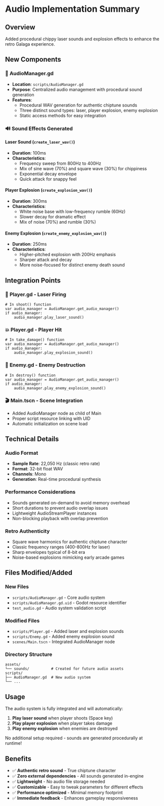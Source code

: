 # Audio Implementation Summary

## Overview
Added procedural chippy laser sounds and explosion effects to enhance the retro Galaga experience.

## New Components

### 🎵 **AudioManager.gd**
- **Location**: `scripts/AudioManager.gd`
- **Purpose**: Centralized audio management with procedural sound generation
- **Features**:
  - Procedural WAV generation for authentic chiptune sounds
  - Three distinct sound types: laser, player explosion, enemy explosion
  - Static access methods for easy integration

### 🔊 **Sound Effects Generated**

#### **Laser Sound** (`create_laser_wav()`)
- **Duration**: 100ms
- **Characteristics**: 
  - Frequency sweep from 800Hz to 400Hz
  - Mix of sine wave (70%) and square wave (30%) for chippiness
  - Exponential decay envelope
  - Quick attack for snappy feel

#### **Player Explosion** (`create_explosion_wav()`)
- **Duration**: 300ms
- **Characteristics**:
  - White noise base with low-frequency rumble (60Hz)
  - Slower decay for dramatic effect
  - Mix of noise (70%) and rumble (30%)

#### **Enemy Explosion** (`create_enemy_explosion_wav()`)
- **Duration**: 250ms
- **Characteristics**:
  - Higher-pitched explosion with 200Hz emphasis
  - Sharper attack and decay
  - More noise-focused for distinct enemy death sound

## Integration Points

### 🚀 **Player.gd** - Laser Firing
```gdscript
# In shoot() function
var audio_manager = AudioManager.get_audio_manager()
if audio_manager:
    audio_manager.play_laser_sound()
```

### 💥 **Player.gd** - Player Hit
```gdscript
# In take_damage() function
var audio_manager = AudioManager.get_audio_manager()
if audio_manager:
    audio_manager.play_explosion_sound()
```

### 👾 **Enemy.gd** - Enemy Destruction
```gdscript
# In destroy() function
var audio_manager = AudioManager.get_audio_manager()
if audio_manager:
    audio_manager.play_enemy_explosion_sound()
```

### 🎬 **Main.tscn** - Scene Integration
- Added AudioManager node as child of Main
- Proper script resource linking with UID
- Automatic initialization on scene load

## Technical Details

### **Audio Format**
- **Sample Rate**: 22,050 Hz (classic retro rate)
- **Format**: 32-bit float WAV
- **Channels**: Mono
- **Generation**: Real-time procedural synthesis

### **Performance Considerations**
- Sounds generated on-demand to avoid memory overhead
- Short durations to prevent audio overlap issues
- Lightweight AudioStreamPlayer instances
- Non-blocking playback with overlap prevention

### **Retro Authenticity**
- Square wave harmonics for authentic chiptune character
- Classic frequency ranges (400-800Hz for laser)
- Sharp envelopes typical of 8-bit era
- Noise-based explosions mimicking early arcade games

## Files Modified/Added

### **New Files**
- `scripts/AudioManager.gd` - Core audio system
- `scripts/AudioManager.gd.uid` - Godot resource identifier
- `test_audio.gd` - Audio system validation script

### **Modified Files**
- `scripts/Player.gd` - Added laser and explosion sounds
- `scripts/Enemy.gd` - Added enemy explosion sound
- `scenes/Main.tscn` - Integrated AudioManager node

### **Directory Structure**
```
assets/
└── sounds/          # Created for future audio assets
scripts/
├── AudioManager.gd  # New audio system
└── ...
```

## Usage
The audio system is fully integrated and will automatically:
1. **Play laser sound** when player shoots (Space key)
2. **Play player explosion** when player takes damage
3. **Play enemy explosion** when enemies are destroyed

No additional setup required - sounds are generated procedurally at runtime!

## Benefits
- ✅ **Authentic retro sound** - True chiptune character
- ✅ **Zero external dependencies** - All sounds generated in-engine
- ✅ **Lightweight** - No audio file storage needed
- ✅ **Customizable** - Easy to tweak parameters for different effects
- ✅ **Performance optimized** - Minimal memory footprint
- ✅ **Immediate feedback** - Enhances gameplay responsiveness
